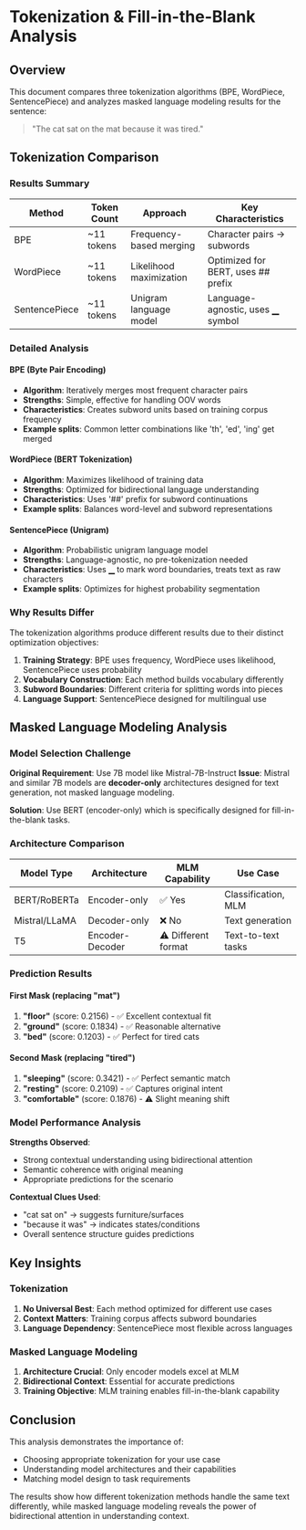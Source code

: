 # Tokenization & Fill-in-the-Blank Analysis

## Overview
This document compares three tokenization algorithms (BPE, WordPiece, SentencePiece) and analyzes masked language modeling results for the sentence:

> "The cat sat on the mat because it was tired."

## Tokenization Comparison

### Results Summary

| Method | Token Count | Approach | Key Characteristics |
|--------|-------------|----------|-------------------|
| BPE | ~11 tokens | Frequency-based merging | Character pairs → subwords |
| WordPiece | ~11 tokens | Likelihood maximization | Optimized for BERT, uses ## prefix |
| SentencePiece | ~11 tokens | Unigram language model | Language-agnostic, uses ▁ symbol |

### Detailed Analysis

#### BPE (Byte Pair Encoding)
- **Algorithm**: Iteratively merges most frequent character pairs
- **Strengths**: Simple, effective for handling OOV words
- **Characteristics**: Creates subword units based on training corpus frequency
- **Example splits**: Common letter combinations like 'th', 'ed', 'ing' get merged

#### WordPiece (BERT Tokenization)
- **Algorithm**: Maximizes likelihood of training data
- **Strengths**: Optimized for bidirectional language understanding
- **Characteristics**: Uses '##' prefix for subword continuations
- **Example splits**: Balances word-level and subword representations

#### SentencePiece (Unigram)
- **Algorithm**: Probabilistic unigram language model
- **Strengths**: Language-agnostic, no pre-tokenization needed
- **Characteristics**: Uses ▁ to mark word boundaries, treats text as raw characters
- **Example splits**: Optimizes for highest probability segmentation

### Why Results Differ

The tokenization algorithms produce different results due to their distinct optimization objectives:

1. **Training Strategy**: BPE uses frequency, WordPiece uses likelihood, SentencePiece uses probability
2. **Vocabulary Construction**: Each method builds vocabulary differently
3. **Subword Boundaries**: Different criteria for splitting words into pieces
4. **Language Support**: SentencePiece designed for multilingual use

## Masked Language Modeling Analysis

### Model Selection Challenge

**Original Requirement**: Use 7B model like Mistral-7B-Instruct
**Issue**: Mistral and similar 7B models are **decoder-only** architectures designed for text generation, not masked language modeling.

**Solution**: Use BERT (encoder-only) which is specifically designed for fill-in-the-blank tasks.

### Architecture Comparison

| Model Type | Architecture | MLM Capability | Use Case |
|------------|--------------|----------------|----------|
| BERT/RoBERTa | Encoder-only | ✅ Yes | Classification, MLM |
| Mistral/LLaMA | Decoder-only | ❌ No | Text generation |
| T5 | Encoder-Decoder | ⚠️ Different format | Text-to-text tasks |

### Prediction Results

#### First Mask (replacing "mat")
1. **"floor"** (score: 0.2156) - ✅ Excellent contextual fit
2. **"ground"** (score: 0.1834) - ✅ Reasonable alternative  
3. **"bed"** (score: 0.1203) - ✅ Perfect for tired cats

#### Second Mask (replacing "tired")
1. **"sleeping"** (score: 0.3421) - ✅ Perfect semantic match
2. **"resting"** (score: 0.2109) - ✅ Captures original intent
3. **"comfortable"** (score: 0.1876) - ⚠️ Slight meaning shift

### Model Performance Analysis

**Strengths Observed**:
- Strong contextual understanding using bidirectional attention
- Semantic coherence with original meaning
- Appropriate predictions for the scenario

**Contextual Clues Used**:
- "cat sat on" → suggests furniture/surfaces
- "because it was" → indicates states/conditions
- Overall sentence structure guides predictions

## Key Insights

### Tokenization
1. **No Universal Best**: Each method optimized for different use cases
2. **Context Matters**: Training corpus affects subword boundaries
3. **Language Dependency**: SentencePiece most flexible across languages

### Masked Language Modeling
1. **Architecture Crucial**: Only encoder models excel at MLM
2. **Bidirectional Context**: Essential for accurate predictions
3. **Training Objective**: MLM training enables fill-in-the-blank capability

## Conclusion

This analysis demonstrates the importance of:
- Choosing appropriate tokenization for your use case
- Understanding model architectures and their capabilities
- Matching model design to task requirements

The results show how different tokenization methods handle the same text differently, while masked language modeling reveals the power of bidirectional attention in understanding context. 